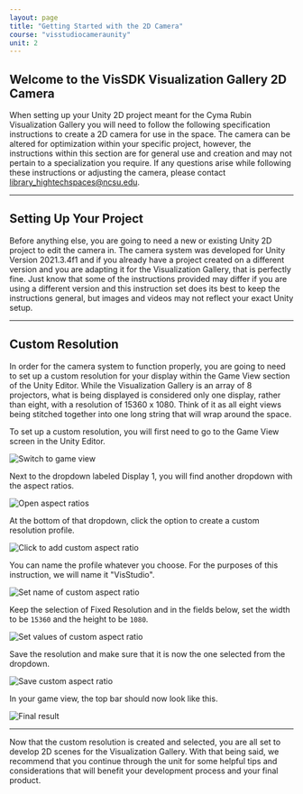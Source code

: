 ```yaml
---
layout: page
title: "Getting Started with the 2D Camera"
course: "visstudiocameraunity"
unit: 2
---
```


## Welcome to the VisSDK Visualization Gallery 2D Camera

When setting up your Unity 2D project meant for the Cyma Rubin Visualization Gallery you will need to follow the following specification instructions to create a 2D camera for use in the space. The camera can be altered for optimization within your specific project, however, the instructions within this section are for general use and creation and may not pertain to a specialization you require. If any questions arise while following these instructions or adjusting the camera, please contact library_hightechspaces@ncsu.edu.

---

## Setting Up Your Project

Before anything else, you are going to need a new or existing Unity 2D project to edit the camera in. The camera system was developed for Unity Version 2021.3.4f1 and if you already have a project created on a different version and you are adapting it for the Visualization Gallery, that is perfectly fine. Just know that some of the instructions provided may differ if you are using a different version and this instruction set does its best to keep the instructions general, but images and videos may not reflect your exact Unity setup.

---

## Custom Resolution

In order for the camera system to function properly, you are going to need to set up a custom resolution for your display within the Game View section of the Unity Editor. While the Visualization Gallery is an array of 8 projectors, what is being displayed is considered only one display, rather than eight, with a resolution of 15360 x 1080. Think of it as all eight views being stitched together into one long string that will wrap around the space.

To set up a custom resolution, you will first need to go to the Game View screen in the Unity Editor.

![Switch to game view](images/gameview.png)

Next to the dropdown labeled Display 1, you will find another dropdown with the aspect ratios.

![Open aspect ratios](images/aspectratio.png)

At the bottom of that dropdown, click the option to create a custom resolution profile.

![Click to add custom aspect ratio](images/dropdown.png)

You can name the profile whatever you choose. For the purposes of this instruction, we will name it "VisStudio".

![Set name of custom aspect ratio](images/namevisstudio.png)

Keep the selection of Fixed Resolution and in the fields below, set the width to be ```15360``` and the height to be ```1080```.

![Set values of custom aspect ratio](images/setresolution.png)

Save the resolution and make sure that it is now the one selected from the dropdown.

![Save custom aspect ratio](images/saved.png)

In your game view, the top bar should now look like this.

![Final result](images/finalaspectratio.png)

---

Now that the custom resolution is created and selected, you are all set to develop 2D scenes for the Visualization Gallery. With that being said, we recommend that you continue through the unit for some helpful tips and considerations that will benefit your development process and your final product.
